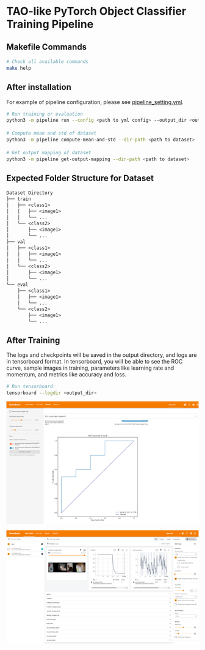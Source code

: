 # TAO-like PyTorch Object Classifier Training Pipeline

## Makefile Commands

```bash
# Check all available commands
make help
```

## After installation

For example of pipeline configuration, please see [pipeline_setting.yml](./pipeline_setting.yml).

```bash
# Run training or evaluation
python3 -m pipeline run --config <path to yml config> --output_dir <output_dir>

# Compute mean and std of dataset
python3 -m pipeline compute-mean-and-std --dir-path <path to dataset>

# Get output mapping of dataset
python3 -m pipeline get-output-mapping --dir-path <path to dataset>
```

## Expected Folder Structure for Dataset
```
Dataset Directory
├── train
│   ├── <class1>
│   │   ├── <image1>
│   │   └── ...
│   └── <class2>
│       ├── <image1>
│       └── ...
├── val
│   ├── <class1>
│   │   ├── <image1>
│   │   └── ...
│   └── <class2>
│       ├── <image1>
│       └── ...
└── eval
    ├── <class1>
    │   ├── <image1>
    │   └── ...
    └── <class2>
        ├── <image1>
        └── ...
```

## After Training

The logs and checkpoints will be saved in the output directory, and logs are in tensorboard format. In tensorboard, you will be able to see the ROC curve, sample images in training, parameters like learning rate and momentum, and metrics like accuracy and loss.

```bash
# Run tensorboard
tensorboard --logdir <output_dir>
```

![ROC curve in tensorboard](../docs/tensorboard_1.png)

![Sample images and parameters](../docs/tensorboard_2.png)
